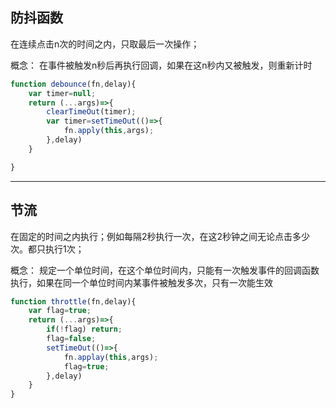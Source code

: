 ## 防抖函数

在连续点击n次的时间之内，只取最后一次操作；

概念： 在事件被触发n秒后再执行回调，如果在这n秒内又被触发，则重新计时

```js
function debounce(fn,delay){
    var timer=null;
    return (...args)=>{
        clearTimeOut(timer);
        var timer=setTimeOut(()=>{
            fn.apply(this,args);
        },delay)
    }

}
```

---


## 节流

在固定的时间之内执行；例如每隔2秒执行一次，在这2秒钟之间无论点击多少次。都只执行1次；

概念： 规定一个单位时间，在这个单位时间内，只能有一次触发事件的回调函数执行，如果在同一个单位时间内某事件被触发多次，只有一次能生效

 ```js
 function throttle(fn,delay){
     var flag=true;
     return (...args)=>{
         if(!flag) return;
         flag=false;
         setTimeOut(()=>{
             fn.applay(this,args);
             flag=true;
         },delay)
     }
 }
 ```